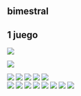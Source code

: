 ## bimestral

## 1 juego 

![](img/WhatsApp%20Image%202022-06-14%20at%209.05.15%20AM.jpeg)

![](img/Captura%20de%20pantalla%20de%202022-06-14%2009-38-31.png)

![](img/Captura%20de%20pantalla%20de%202022-06-14%2010-15-38.png)
![](img/1.png)
![](img/2.png)
![](img/3.png)
![](img/4.png)    
![](img/5.png)
![](img/6.png)
![](img/7.png)
![](img/8.png)
![](img/9.png)
![](img/10.png)
![](img/11.png)
![](img/13.png)





